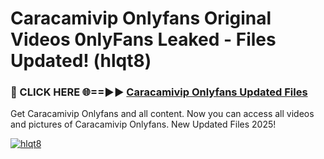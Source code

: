 # Caracamivip Onlyfans Original Videos 0nlyFans Leaked - Files Updated! (hlqt8)

<h3>🔴 CLICK HERE 🌐==►► <a href="https://tinyurl.com/2m67pmp6" rel="nofollow">Caracamivip Onlyfans Updated Files</a></h3>

Get Caracamivip Onlyfans and all content. Now you can access all videos and pictures of Caracamivip Onlyfans. New Updated Files 2025!

[![hlqt8](https://i.imgur.com/H4QAA4z.gif)](https://tinyurl.com/2m67pmp6)